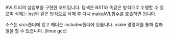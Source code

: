 AVL트리의 삽입부를 구현한 코드입니다. 
탐색은 BST와 똑같은 방식으로 수행할 수 있으며 삭제는 bst와 같은 방식으로 삭제 후 다시 makeAVL함수를 호출하면 됩니다.

소스는 srcs폴더에 있고 헤더는 includes폴더에 있습니다.
make 명령어를 통해 컴파일을 할 수 있습니다. (linux gcc) 
